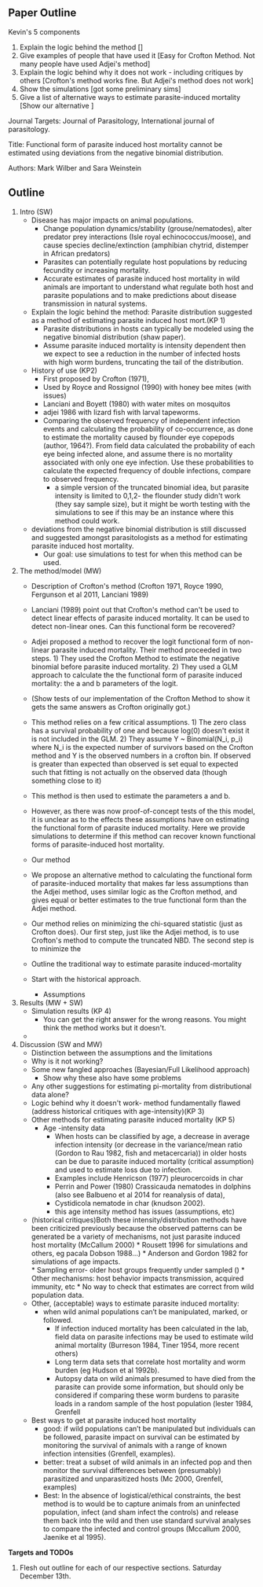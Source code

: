 ## Paper Outline

Kevin's 5 components
1. Explain the logic behind the method []
2. Give examples of people that have used it [Easy for Crofton Method.  Not
many people have used Adjei's method]
3. Explain the logic behind why it does not work - including critiques by others
[Crofton's method works fine.  But Adjei's method does not work]
4. Show the simulations [got some preliminary sims]
5. Give a list of alternative ways to estimate parasite-induced mortality [Show
our alternative ]

Journal Targets: Journal of Parasitology, International journal of parasitology.

Title: Functional form of parasite induced host mortality cannot be estimated
using deviations from the negative binomial distribution.

Authors: Mark Wilber and Sara Weinstein 

## Outline

1. Intro (SW)
    * Disease has major impacts on animal populations.
       * Change population dynamics/stability (grouse/nematodes), alter predator prey interactions (Isle royal echinococcus/moose),  and cause species decline/extinction (amphibian chytrid, distemper in African predators)
       * Parasites can potentially regulate host populations by reducing fecundity or increasing mortality.
       * Accurate estimates of parasite induced host mortality in wild animals are important to understand what regulate both host and parasite populations and to make predictions about disease transmission in natural systems.
    * Explain the logic behind the method: Parasite distribution  suggested as a method of estimating parasite induced host mort.(KP 1)
       * Parasite distributions in hosts can typically be modeled using the negative binomial distribution (shaw paper).
       * Assume parasite induced mortality is intensity dependent then we expect to see a reduction in the number of infected hosts with high worm burdens, truncating the tail of the distribution.     
    * History of use (KP2)
       * First proposed by Crofton (1971),
       * Used by Royce and Rossignol (1990) with honey bee mites (with issues)
       * Lanciani and Boyett (1980) with water mites on mosquitos
       * adjei 1986 with lizard fish with larval tapeworms.
       * Comparing the observed frequency of independent infection events and calculating the probability of co-occurrence, as done to estimate the mortality caused by  flounder eye copepods (author, 1964?).  From field data calculated the probability of each eye being infected alone, and assume there is no mortality associated with only one eye infection.  Use these probabilities to calculate the expected frequency of double infections, compare to observed frequency. 
          *  a simple version of the truncated binomial idea, but parasite intensity is limited to 0,1,2- the flounder study didn't work (they say sample size), but it might be worth testing with the simulations to see if this may be an instance where this method could work.
    *  deviations from the negative binomial distribution is still discussed and suggested amongst parasitologists as a method for estimating parasite induced host mortality.
       * Our goal: use simulations to test for when this method can be used.
2. The method/model (MW)
    * Description of Crofton's method (Crofton 1971, Royce 1990, Fergunson et al
    2011, Lanciani 1989)
    * Lanciani (1989) point out that Crofton's method can't be used to detect
    linear effects of parasite induced mortality.  It can be used to detect
    non-linear ones.  Can this functional form be recovered?
    * Adjei proposed a method to recover the logit functional form of non-linear
    parasite induced mortality.  Their method proceeded in two steps. 1) They
    used the Crofton Method to estimate the negative binomial before parasite
    induced mortality. 2) They used a GLM approach to calculate the the
    functional form of parasite induced mortality: the a and b parameters of the logit. 
    * (Show tests of our implementation of the Crofton Method to show it gets the same answers as Crofton originally got.)
    * This method relies on a few critical assumptions. 1) The zero class has a survival probability of one and because log(0) doesn't exist it is not included in the GLM. 2) They assume Y ~ Binomial(N_i, p_i) where N_i is the expected number of survivors based on the Crofton method and Y is the observed numbers in a crofton bin.  If observed is greater than expected than observed is set equal to expected such that fitting is not actually on the observed data (though something close to it)
    * This method is then used to estimate the parameters a and b.  
    * However, as there was now proof-of-concept tests of the this model, it is unclear as to the effects these assumptions have on estimating the functional form of parasite induced mortality.  Here we provide simulations to determine if this method can recover known functional forms of parasite-induced host mortality.

    * Our method
    * We propose an alternative method to calculating the functional form of parasite-induced mortality that makes far less assumptions than the Adjei method, uses similar logic as the Crofton method, and gives equal or better estimates to the true functional form than the Adjei method. 
    * Our method relies on minimizing the chi-squared statistic (just as Crofton does).  Our first step, just like the Adjei method, is to use Crofton's method to compute the truncated NBD.  The second step is to minimize the 

    * Outline the traditional way to estimate parasite induced-mortality
    * Start with the historical approach.
        * Assumptions        
3. Results (MW + SW)
    * Simulation results (KP 4)
        * You can get the right answer for the wrong reasons.  You might think the method works but it doesn't.
    * 
4. Discussion (SW and MW)
    * Distinction between the assumptions and the limitations
    * Why is it not working?
    * Some new fangled approaches (Bayesian/Full Likelihood approach) 
        * Show why these also have some problems
    * Any other suggestions for estimating pi-mortality from distributional data alone?
    * Logic behind why it doesn't work- method fundamentally flawed (address historical critiques with age-intensity)(KP 3)  
    *  Other methods for estimating parasite induced mortality (KP 5)
       * Age -intensity data
          * When hosts can be classified by age, a decrease in average infection intensity (or decrease in the variance/mean ratio (Gordon to Rau 1982, fish and metacercaria)) in older hosts can be due to parasite induced mortality (critical assumption) and used to estimate loss due to infection.  
          * Examples include Henricson (1977) pleurocercoids in char 
          * Perrin and Power (1980) Crassicauda nematodes in dolphins (also see Balbueno et al 2014 for reanalysis of data), 
          * Cystidicola nematode in char (knudson 2002). 
          * this age intensity method has issues  (assumptions, etc)
    * (historical critiques)Both these intensity/distribution methods have been criticized previously because the observed patterns can be generated be a variety of mechanisms, not just parasite induced host mortality (McCallum 2000)
          * Rousett 1996 for simulations and others, eg pacala Dobson 1988…)
          * Anderson and Gordon 1982 for simulations of age impacts.  
          * Sampling error- older host groups frequently under sampled ()
          * Other mechanisms: host behavior impacts transmission, acquired immunity, etc
          * No way to check that estimates are correct from wild population data.
    * Other, (acceptable) ways to estimate parasite induced mortality: 
       * when wild animal populations can’t be manipulated, marked, or followed.
          * If infection induced mortality has been calculated in the lab, field data on parasite infections may be used to estimate wild animal mortality (Burreson 1984, Tiner 1954, more recent others)
          * Long term data sets that correlate host mortality and worm burden (eg Hudson et al 1992b).
          * Autopsy data on wild animals presumed to have died from the parasite can provide some information, but should only be considered if comparing these worm burdens to parasite loads in a random sample of the host population (lester 1984, Grenfell
    * Best ways to get at parasite induced host mortality
       * good: if wild populations can’t be manipulated but individuals can be followed, parasite impact on survival can be estimated by monitoring the survival of animals with a range of known infection intensities (Grenfell, examples).
       * better: treat a subset of wild animals in an infected pop and then monitor the survival differences between (presumably) parasitized and unparasitized hosts (Mc 2000, Grenfell, examples)
       * Best: In the absence of logistical/ethical constraints, the best method is to would be to capture animals from an uninfected population, infect (and sham infect the controls) and release them back into the wild and then use standard survival analyses to compare the infected and control groups (Mccallum 2000, Jaenike et al 1995).  
       


 


**Targets and TODOs**
1. Flesh out outline for each of our respective sections.  Saturday December 13th. 

